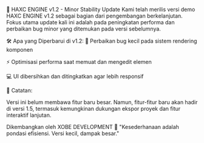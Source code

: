 🔧 HAXC ENGINE v1.2 - Minor Stability Update
Kami telah merilis versi demo HAXC ENGINE v1.2 sebagai bagian dari pengembangan berkelanjutan.
Fokus utama update kali ini adalah pada peningkatan performa dan perbaikan bug minor yang ditemukan pada versi sebelumnya.

🛠️ Apa yang Diperbarui di v1.2:
🔧 Perbaikan bug kecil pada sistem rendering komponen

⚡ Optimisasi performa saat memuat dan mengedit elemen

💻 UI dibersihkan dan ditingkatkan agar lebih responsif

📌 Catatan:

Versi ini belum membawa fitur baru besar.
Namun, fitur-fitur baru akan hadir di versi 1.5, termasuk kemungkinan dukungan ekspor proyek dan fitur interaktif lanjutan.

Dikembangkan oleh XOBE DEVELOPMENT
💬 "Kesederhanaan adalah pondasi efisiensi. Versi kecil, dampak besar."

